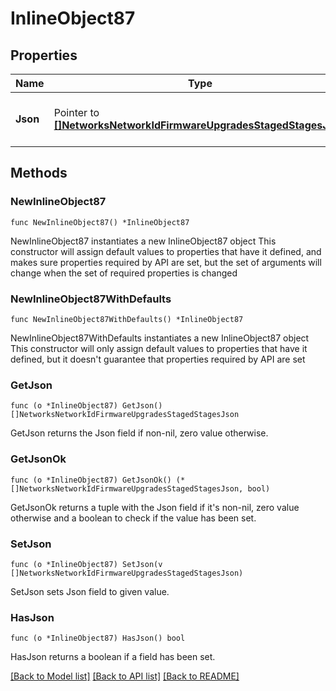 # InlineObject87

## Properties

Name | Type | Description | Notes
------------ | ------------- | ------------- | -------------
**Json** | Pointer to [**[]NetworksNetworkIdFirmwareUpgradesStagedStagesJson**](NetworksNetworkIdFirmwareUpgradesStagedStagesJson.md) | Array of Staged Upgrade Groups | [optional] 

## Methods

### NewInlineObject87

`func NewInlineObject87() *InlineObject87`

NewInlineObject87 instantiates a new InlineObject87 object
This constructor will assign default values to properties that have it defined,
and makes sure properties required by API are set, but the set of arguments
will change when the set of required properties is changed

### NewInlineObject87WithDefaults

`func NewInlineObject87WithDefaults() *InlineObject87`

NewInlineObject87WithDefaults instantiates a new InlineObject87 object
This constructor will only assign default values to properties that have it defined,
but it doesn't guarantee that properties required by API are set

### GetJson

`func (o *InlineObject87) GetJson() []NetworksNetworkIdFirmwareUpgradesStagedStagesJson`

GetJson returns the Json field if non-nil, zero value otherwise.

### GetJsonOk

`func (o *InlineObject87) GetJsonOk() (*[]NetworksNetworkIdFirmwareUpgradesStagedStagesJson, bool)`

GetJsonOk returns a tuple with the Json field if it's non-nil, zero value otherwise
and a boolean to check if the value has been set.

### SetJson

`func (o *InlineObject87) SetJson(v []NetworksNetworkIdFirmwareUpgradesStagedStagesJson)`

SetJson sets Json field to given value.

### HasJson

`func (o *InlineObject87) HasJson() bool`

HasJson returns a boolean if a field has been set.


[[Back to Model list]](../README.md#documentation-for-models) [[Back to API list]](../README.md#documentation-for-api-endpoints) [[Back to README]](../README.md)


